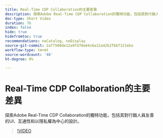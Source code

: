 ```yaml
---
title: Real-Time CDP Collaboration的主要差異
description: 探索Adobe Real-Time CDP Collaboration的獨特功能，包括其對行銷人員友善的UI、互通性和以隱私權為中心的設計。
doc-type: Short Video
duration: 76
index: false
hide: true
hidefromtoc: true
recommendations: noCatalog, noDisplay
source-git-commit: 2af7500de12a9fd78e64c6a12a42b2fbbf121eba
workflow-type: tm+mt
source-wordcount: '46'
ht-degree: 0%

---
```



# Real-Time CDP Collaboration的主要差異

探索Adobe Real-Time CDP Collaboration的獨特功能，包括其對行銷人員友善的UI、互通性和以隱私權為中心的設計。

<!-- 62_OS511_3442426_75_key-differentiators-of-realtime-cdp-collaboration -->
>[!VIDEO](https://video.tv.adobe.com/v/3458280/?learn=on&enablevpops=true)
